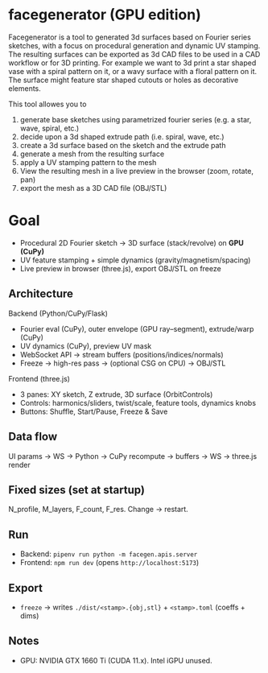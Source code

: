 # facegenerator (GPU edition)
Facegenerator is a tool to generated 3d surfaces based on Fourier series sketches, with a focus on procedural generation and dynamic UV stamping. The resulting surfaces can be exported as 3d CAD files to 
be used in a CAD workflow or for 3D printing.
For example we want to 3d print a star shaped vase with a spiral pattern on it, or a wavy surface with a floral pattern on it. The surface might feature star shaped cutouts or holes as decorative elements.

This tool allowes you to 
1. generate base sketches using parametrized fourier series (e.g. a star, wave, spiral, etc.)
2. decide upon a 3d shaped extrude path (i.e. spiral, wave, etc.)
3. create a 3d surface based on the sketch and the extrude path
4. generate a mesh from the resulting surface
5. apply a UV stamping pattern to the mesh
6. View the resulting mesh in a live preview in the browser (zoom, rotate, pan)
7. export the mesh as a 3D CAD file (OBJ/STL)



# Goal
- Procedural 2D Fourier sketch → 3D surface (stack/revolve) on **GPU (CuPy)**
- UV feature stamping + simple dynamics (gravity/magnetism/spacing)
- Live preview in browser (three.js), export OBJ/STL on freeze

## Architecture
Backend (Python/CuPy/Flask)
- Fourier eval (CuPy), outer envelope (GPU ray–segment), extrude/warp (CuPy)
- UV dynamics (CuPy), preview UV mask
- WebSocket API → stream buffers (positions/indices/normals)
- Freeze → high-res pass → (optional CSG on CPU) → OBJ/STL

Frontend (three.js)
- 3 panes: XY sketch, Z extrude, 3D surface (OrbitControls)
- Controls: harmonics/sliders, twist/scale, feature tools, dynamics knobs
- Buttons: Shuffle, Start/Pause, Freeze & Save

## Data flow
UI params → WS → Python → CuPy recompute → buffers → WS → three.js render

## Fixed sizes (set at startup)
N_profile, M_layers, F_count, F_res. Change → restart.

## Run
- Backend: `pipenv run python -m facegen.apis.server`
- Frontend: `npm run dev` (opens `http://localhost:5173`)

## Export
- `freeze` → writes `./dist/<stamp>.{obj,stl}` + `<stamp>.toml` (coeffs + dims)

## Notes
- GPU: NVIDIA GTX 1660 Ti (CUDA 11.x). Intel iGPU unused.
